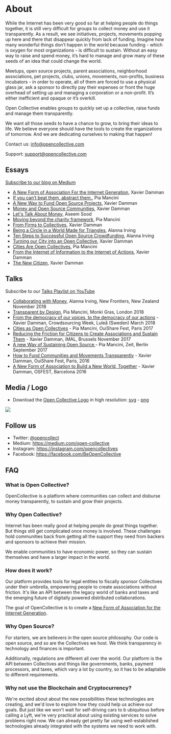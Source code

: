 # About

While the Internet has been very good so far at helping people do things together, it is still very difficult for groups to collect money and use it transparently. As a result, we see initiatives, projects, movements popping up here and there that disappear quickly from lack of funding. Imagine how many wonderful things don’t happen in the world because funding - which is oxygen for most organizations - is difficult to sustain. Without an easy way to raise and spend money, it’s hard to manage and grow many of these seeds of an idea that could change the world.

Meetups, open source projects, parent associations, neighborhood associations, pet projects, clubs, unions, movements, non-profits, business incubators - in order to operate, all of them are forced to use a physical glass jar, ask a sponsor to directly pay their expenses or front the huge overhead of setting up and managing a corporation or a non-profit. It’s either inefficient and opaque or it’s overkill.

Open Collective enables groups to quickly set up a collective, raise funds and manage them transparently.

We want all those seeds to have a chance to grow, to bring their ideas to life. We believe everyone should have the tools to create the organizations of tomorrow. And we are dedicating ourselves to making that happen!

Contact us: info@opencollective.com

Support: support@opencollective.com

## Essays

[Subscribe to our blog on Medium](https://medium.com/open-collective)

- [A New Form of Association For the Internet Generation](https://medium.com/open-collective/a-new-form-of-association-for-the-internet-generation-part-1-6d6c4f5dd27f#.i2x2jjp79), Xavier Damman
- [If you can’t beat them, abstract them.](https://medium.com/open-collective/if-you-can-t-beat-them-abstract-them-b182fc36b24f), Pia Mancini
- [A New Way to Fund Open Source Projects](https://medium.com/open-collective/a-new-way-to-fund-open-source-projects-91a51b1b7aac#.ky05pse2h), Xavier Damman
- [Money and Open Source Communities](https://medium.com/open-collective/money-and-open-source-communities-64b1c2f6aec4), Xavier Damman
- [Let's Talk About Money](https://medium.com/open-collective/lets-talk-about-money-949a55fd2ea1), Aseem Sood
- [Moving beyond the charity framework](https://medium.com/open-collective/moving-beyond-the-charity-framework-b1191c33141), Pia Mancini
- [From Firms to Collectives](https://medium.com/open-collective/from-firms-to-collectives-c139ae27a4ee), Xavier Damman
- [Being a Circle in a World Made for Triangles](https://medium.com/open-collective/being-a-circle-in-a-world-made-for-triangles-bc434d823a79), Alanna Irving
- [Ten Steps to Successful Open Source Crowdfunding](https://medium.com/open-collective/ten-steps-to-successful-open-source-crowdfunding-fa2b43e82687), Alanna Irving
- [Turning our City into an Open Collective](https://medium.com/open-collective/turning-our-city-into-an-open-collective-93d107f0f86a), Xavier Damman
- [Cities Are Open Collectives](https://medium.com/open-collective/cities-are-open-collectives-71a8a8e2e9ec), Pia Mancini
- [From the Internet of Information to the Internet of Actions](https://medium.com/open-collective/from-the-internet-of-information-to-the-internet-of-action-17d799f8a773), Xavier Damman
- [The New Citizen](https://medium.com/open-collective/the-new-citizen-731d15aa901b), Xavier Damman

## Talks

Subscribe to our [Talks Playlist on YouTube](https://www.youtube.com/playlist?list=PLXg2bdeeuFip6JoPoYgdm3AQ53lfEOjnw)

- [Collaborating with Money](https://www.youtube.com/watch?v=kZleX383-VQ), Alanna Irving, New Frontiers, New Zealand November 2018
- [Transparent by Design](https://www.youtube.com/watch?v=yrXO6c6Q7wU&list=PLXg2bdeeuFip6JoPoYgdm3AQ53lfEOjnw&index=4&t=0s), Pia Mancini, Monki Gras, London 2018
- [From the democracy of our voices, to the democracy of our actions](https://www.youtube.com/watch?v=9Lx2Dk4VaUA&list=PLXg2bdeeuFip6JoPoYgdm3AQ53lfEOjnw&index=6) - Xavier Damman, Crowdsourcing Week, Luleå (Sweden) March 2018
- [Cities as Open Collectives](https://www.youtube.com/watch?v=S74uMkmNdh0&index=1&list=PLXg2bdeeuFip6JoPoYgdm3AQ53lfEOjnw) - Pia Mancini, OuiShare Fest, Paris 2017
- [Reducing the Friction for Citizens to Create Associations and Sustain Them](https://www.youtube.com/watch?v=uBj5nS0s9uQ&list=PLXg2bdeeuFip6JoPoYgdm3AQ53lfEOjnw&index=7) - Xavier Damman, iMAL, Brussels November 2017
- [A new Way of Sustaining Open Source
  ](https://www.youtube.com/watch?v=szE_00HC5h4&index=2&list=PLXg2bdeeuFip6JoPoYgdm3AQ53lfEOjnw) - Pia Mancini, Zeit, Berlin September 2017
- [How to Fund Communities and Movements Transparently](https://www.youtube.com/watch?v=KtRYjfiYHKc&list=PLXg2bdeeuFip6JoPoYgdm3AQ53lfEOjnw&index=6&t=0s) - Xavier Damman, OuiShare Fest, Paris, 2016
- [A New Form of Association to Build a New World, Together](https://www.youtube.com/watch?v=YNmG8-Yj7C4&index=5&list=PLXg2bdeeuFip6JoPoYgdm3AQ53lfEOjnw) - Xavier Damman, OSFEST, Barcelona 2016

## Media / Logo

- Download the [Open Collective Logo](https://opencollective.com/static/images/opencollectivelogo.png) in high resolution: [svg](https://opencollective.com/static/images/opencollectivelogo.svg) - [png](https://opencollective.com/static/images/opencollectivelogo.png)

![](https://opencollective.com/static/images/opencollectivelogo.svg)

## Follow us

- Twitter: [@opencollect](https://twitter.com/opencollect)
- Medium: https://medium.com/open-collective
- Instagram: https://instagram.com/opencollectives
- Facebook: https://facebook.com/BeOpenCollective


## FAQ

### What is Open Collective? <a id="what-is-opencollective"></a>

OpenCollective is a platform where communities can collect and disburse money transparently, to sustain and grow their projects.

### Why Open Collective? <a id="why-opencollective"></a>

Internet has been really good at helping people do great things together. But things still get complicated once money is involved. These challenges hold communities back from getting all the support they need from backers and sponsors to achieve their mission.

We enable communities to have economic power, so they can sustain themselves and have a larger impact in the world.

### How does it work? <a id="how-does-it-work"></a>

Our platform provides tools for legal entities to fiscally sponsor Collectives under their umbrella, empowering people to create associations without friction. It's like an API between the legacy world of banks and taxes and the emerging future of digitally powered distributed collaborations.

The goal of OpenCollective is to create a [New Form of Association for the Internet Generation](https://medium.com/open-collective/a-new-form-of-association-for-the-internet-generation-part-1-6d6c4f5dd27f#.fgb60dorq).

### Why Open Source? <a id="why-open-source"></a>

For starters, we are believers in the open source philosophy. Our code is open source, and so are the Collectives we host. We think transparency in technology and finances is important.

Additionally, regulations are different all over the world. Our platform is the API between Collectives and things like governments, banks, payment processors, and taxes, which vary a lot by country, so it has to be adaptable to different requirements.

### **Why not use the Blockchain and Cryptocurrency?**

We're excited about about the new possibilities these technologies are creating, and we'd love to explore how they could help us achieve our goals. But just like we won't wait for self-driving cars to b ubiquitous before calling a Lyft, we're very practical about using existing services to solve problems right now. We can already get pretty far using well-established technologies already integrated with the systems we need to work with.

